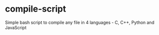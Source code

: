 # compile-script
Simple bash script to compile any file in 4 languages - C, C++, Python and JavaScript
